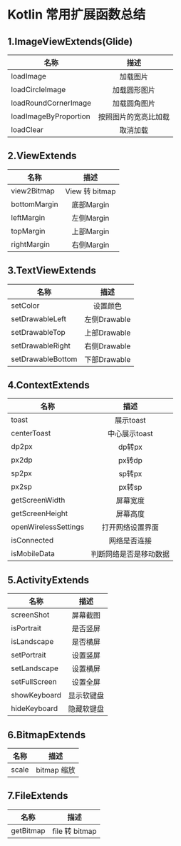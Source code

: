 # Kotlin 常用扩展函数总结

## 1.ImageViewExtends(Glide)

| 名称 | 描述| 
| --- |:---:| 
| loadImage| 加载图片| 
|   loadCircleImage  |  加载圆形图片   | 
|  loadRoundCornerImage   |   加载圆角图片   | 
|   loadImageByProportion  |  按照图片的宽高比加载   | 
|   loadClear  |  取消加载   | 

## 2.ViewExtends

| 名称 | 描述| 
| --- |:---:| 
|   view2Bitmap  |  View 转 bitmap   | 
|   bottomMargin  |  底部Margin   | 
|   leftMargin  |  左侧Margin   | 
|   topMargin  |  上部Margin   | 
|   rightMargin  |  右侧Margin   | 

## 3.TextViewExtends

| 名称 | 描述| 
| --- |:---:| 
|   setColor  |  设置颜色   | 
|   setDrawableLeft  |  左侧Drawable   | 
|   setDrawableTop  |  上部Drawable   | 
|   setDrawableRight  |  右侧Drawable   | 
|   setDrawableBottom  |  下部Drawable   | 

## 4.ContextExtends

| 名称 | 描述| 
| --- |:---:| 
|   toast  |  展示toast   | 
|   centerToast  |  中心展示toast   | 
|   dp2px  |  dp转px   | 
|   px2dp  |  px转dp   | 
|   sp2px  |  sp转px   | 
|   px2sp  |  px转sp   | 
|   getScreenWidth  |  屏幕宽度   | 
|   getScreenHeight  |  屏幕高度   | 
|   openWirelessSettings  |  打开网络设置界面   | 
|   isConnected  |  网络是否连接   | 
|   isMobileData  |  判断网络是否是移动数据   | 

## 5.ActivityExtends

| 名称 | 描述| 
| --- |:---:| 
|   screenShot  |  屏幕截图   | 
|   isPortrait  |  是否竖屏   | 
|   isLandscape  |  是否横屏   | 
|   setPortrait  |  设置竖屏   | 
|   setLandscape  |  设置横屏   | 
|   setFullScreen  |  设置全屏   | 
|   showKeyboard  |  显示软键盘   | 
|   hideKeyboard  |  隐藏软键盘   | 

## 6.BitmapExtends

| 名称 | 描述| 
| --- |:---:| 
|   scale  |  bitmap 缩放   | 

## 7.FileExtends

| 名称 | 描述| 
| --- |:---:| 
|   getBitmap  |  file 转 bitmap   | 




